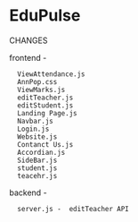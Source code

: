 # EduPulse

CHANGES

  frontend - 

      ViewAttendance.js
      AnnPop.css
      ViewMarks.js
      editTeacher.js
      editStudent.js
      Landing Page.js
      Navbar.js
      Login.js
      Website.js
      Contanct Us.js
      Accordian.js
      SideBar.js
      student.js
      teacehr.js
  
  backend -
      
      server.js -  editTeacher API
